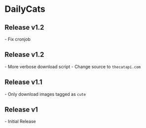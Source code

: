 # DailyCats

## Release v1.2 
\- Fix cronjob

## Release v1.2
\- More verbose download script
\- Change source to `thecatapi.com`

## Release v1.1
\- Only download images tagged as `cute`

## Release v1
\- Initial Release
